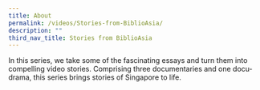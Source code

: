 ```yaml
---
title: About
permalink: /videos/Stories-from-BiblioAsia/
description: ""
third_nav_title: Stories from BiblioAsia
---
```

In this series, we take some of the fascinating essays and turn them into compelling video stories. Comprising three documentaries and one docu-drama, this series brings stories of Singapore to life.
